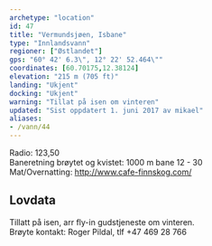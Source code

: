 ```yaml
---
archetype: "location"
id: 47
title: "Vermundsjøen, Isbane"
type: "Innlandsvann"
regioner: ["Østlandet"]
gps: "60° 42' 6.3\", 12° 22' 52.464\""
coordinates: [60.70175,12.38124]
elevation: "215 m (705 ft)"
landing: "Ukjent"
docking: "Ukjent"
warning: "Tillat på isen om vinteren"
updated: "Sist oppdatert 1. juni 2017 av mikael"
aliases:
- /vann/44
---
```


Radio: 123,50\
Baneretning brøytet og kvistet: 1000 m bane 12 - 30\
Mat/Overnatting: http://www.cafe-finnskog.com/

## Lovdata

Tillatt på isen, arr fly-in gudstjeneste om vinteren.\
Brøyte kontakt: Roger Pildal, tlf +47 469 28 766
